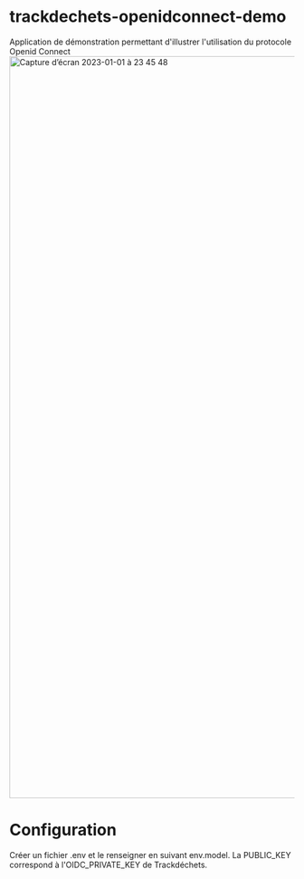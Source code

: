 # trackdechets-openidconnect-demo
Application de démonstration permettant d'illustrer l'utilisation du protocole Openid Connect
<img width="1310" alt="Capture d’écran 2023-01-01 à 23 45 48" src="https://user-images.githubusercontent.com/878396/210186699-12755d48-637f-4cc5-bb98-2baae31d93e0.png">


# Configuration

Créer un fichier .env et le renseigner en suivant env.model.
La PUBLIC_KEY correspond à l'OIDC_PRIVATE_KEY de Trackdéchets.